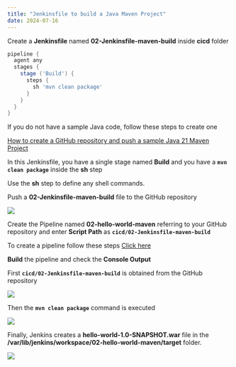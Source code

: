 ```yaml
---
title: "Jenkinsfile to build a Java Maven Project"
date: 2024-07-16
---
```


Create a **Jenkinsfile** named **02-Jenkinsfile-maven-build** inside **cicd** folder

```groovy
pipeline {
  agent any
  stages {
    stage ('Build') {
      steps {
        sh 'mvn clean package'
      }
    }
  }
}
```

If you do not have a sample Java code, follow these steps to create one

[How to create a GitHub repository and push a sample Java 21 Maven Project](https://devopspilot.com/maven/how-to-create-a-github-repository-and-push-a-sample-java-maven-project/)

In this Jenkinsfile, you have a single stage named **Build** and you have a **`mvn clean package`** inside the **sh** step

Use the **sh** step to define any shell commands.

Push a **02-Jenkinsfile-maven-build** file to the GitHub repository

![](../images/jenkins-hw-j-02-maven-1024x406.png)

Create the Pipeline named **02-hello-world-maven** referring to your GitHub repository and enter **Script Path** as **`cicd/02-Jenkinsfile-maven-build`**

To create a pipeline follow these steps [Click here](https://devopspilot.com/jenkins/course/how-to-create-a-pipeline-in-jenkins-using-jenkinsfile/)

**Build** the pipeline and check the **Console Output**

First **`cicd/02-Jenkinsfile-maven-build`** is obtained from the GitHub repository

![](../images/jenkins-hw-j-02-maven-obtained-1024x291.png)

Then the **`mvn clean package`** command is executed

![](../images/jenkins-hw-j-02-maven-sh-1024x291.png)

Finally, Jenkins creates a **hello-world-1.0-SNAPSHOT.war** file in the **/var/lib/jenkins/workspace/02-hello-world-maven/target** folder.

![](../images/jenkins-hw-j-02-maven-war-1024x491.png)
